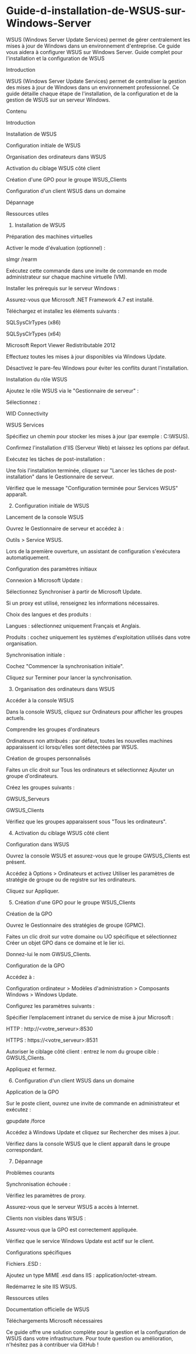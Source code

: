 # Guide-d-installation-de-WSUS-sur-Windows-Server
WSUS (Windows Server Update Services) permet de gérer centralement les mises à jour de Windows dans un environnement d'entreprise. Ce guide vous aidera à configurer WSUS sur Windows Server.
Guide complet pour l'installation et la configuration de WSUS

Introduction

WSUS (Windows Server Update Services) permet de centraliser la gestion des mises à jour de Windows dans un environnement professionnel. Ce guide détaille chaque étape de l'installation, de la configuration et de la gestion de WSUS sur un serveur Windows.

Contenu

Introduction

Installation de WSUS

Configuration initiale de WSUS

Organisation des ordinateurs dans WSUS

Activation du ciblage WSUS côté client

Création d'une GPO pour le groupe WSUS_Clients

Configuration d'un client WSUS dans un domaine

Dépannage

Ressources utiles

1. Installation de WSUS

Préparation des machines virtuelles

Activer le mode d'évaluation (optionnel) :

slmgr /rearm

Exécutez cette commande dans une invite de commande en mode administrateur sur chaque machine virtuelle (VM).

Installer les prérequis sur le serveur Windows :

Assurez-vous que Microsoft .NET Framework 4.7 est installé.

Téléchargez et installez les éléments suivants :

SQLSysClrTypes (x86)

SQLSysClrTypes (x64)

Microsoft Report Viewer Redistributable 2012

Effectuez toutes les mises à jour disponibles via Windows Update.

Désactivez le pare-feu Windows pour éviter les conflits durant l'installation.

Installation du rôle WSUS

Ajoutez le rôle WSUS via le "Gestionnaire de serveur" :

Sélectionnez :

WID Connectivity

WSUS Services

Spécifiez un chemin pour stocker les mises à jour (par exemple : C:\WSUS).

Confirmez l'installation d'IIS (Serveur Web) et laissez les options par défaut.

Exécutez les tâches de post-installation :

Une fois l'installation terminée, cliquez sur "Lancer les tâches de post-installation" dans le Gestionnaire de serveur.

Vérifiez que le message "Configuration terminée pour Services WSUS" apparaît.

2. Configuration initiale de WSUS

Lancement de la console WSUS

Ouvrez le Gestionnaire de serveur et accédez à :

Outils > Service WSUS.

Lors de la première ouverture, un assistant de configuration s'exécutera automatiquement.

Configuration des paramètres initiaux

Connexion à Microsoft Update :

Sélectionnez Synchroniser à partir de Microsoft Update.

Si un proxy est utilisé, renseignez les informations nécessaires.

Choix des langues et des produits :

Langues : sélectionnez uniquement Français et Anglais.

Produits : cochez uniquement les systèmes d'exploitation utilisés dans votre organisation.

Synchronisation initiale :

Cochez "Commencer la synchronisation initiale".

Cliquez sur Terminer pour lancer la synchronisation.

3. Organisation des ordinateurs dans WSUS

Accéder à la console WSUS

Dans la console WSUS, cliquez sur Ordinateurs pour afficher les groupes actuels.

Comprendre les groupes d'ordinateurs

Ordinateurs non attribués : par défaut, toutes les nouvelles machines apparaissent ici lorsqu'elles sont détectées par WSUS.

Création de groupes personnalisés

Faites un clic droit sur Tous les ordinateurs et sélectionnez Ajouter un groupe d'ordinateurs.

Créez les groupes suivants :

GWSUS_Serveurs

GWSUS_Clients

Vérifiez que les groupes apparaissent sous "Tous les ordinateurs".

4. Activation du ciblage WSUS côté client

Configuration dans WSUS

Ouvrez la console WSUS et assurez-vous que le groupe GWSUS_Clients est présent.

Accédez à Options > Ordinateurs et activez Utiliser les paramètres de stratégie de groupe ou de registre sur les ordinateurs.

Cliquez sur Appliquer.

5. Création d'une GPO pour le groupe WSUS_Clients

Création de la GPO

Ouvrez le Gestionnaire des stratégies de groupe (GPMC).

Faites un clic droit sur votre domaine ou UO spécifique et sélectionnez Créer un objet GPO dans ce domaine et le lier ici.

Donnez-lui le nom GWSUS_Clients.

Configuration de la GPO

Accédez à :

Configuration ordinateur > Modèles d'administration > Composants Windows > Windows Update.

Configurez les paramètres suivants :

Spécifier l’emplacement intranet du service de mise à jour Microsoft :

HTTP : http://<votre_serveur>:8530

HTTPS : https://<votre_serveur>:8531

Autoriser le ciblage côté client : entrez le nom du groupe cible : GWSUS_Clients.

Appliquez et fermez.

6. Configuration d'un client WSUS dans un domaine

Application de la GPO

Sur le poste client, ouvrez une invite de commande en administrateur et exécutez :

gpupdate /force

Accédez à Windows Update et cliquez sur Rechercher des mises à jour.

Vérifiez dans la console WSUS que le client apparaît dans le groupe correspondant.

7. Dépannage

Problèmes courants

Synchronisation échouée :

Vérifiez les paramètres de proxy.

Assurez-vous que le serveur WSUS a accès à Internet.

Clients non visibles dans WSUS :

Assurez-vous que la GPO est correctement appliquée.

Vérifiez que le service Windows Update est actif sur le client.

Configurations spécifiques

Fichiers .ESD :

Ajoutez un type MIME .esd dans IIS : application/octet-stream.

Redémarrez le site IIS WSUS.

Ressources utiles

Documentation officielle de WSUS

Téléchargements Microsoft nécessaires

Ce guide offre une solution complète pour la gestion et la configuration de WSUS dans votre infrastructure. Pour toute question ou amélioration, n'hésitez pas à contribuer via GitHub !
